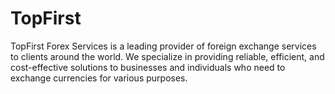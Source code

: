 # TopFirst
TopFirst Forex Services is a leading provider of foreign exchange services to clients around the world. We specialize in providing reliable, efficient, and cost-effective solutions to businesses and individuals who need to exchange currencies for various purposes.
